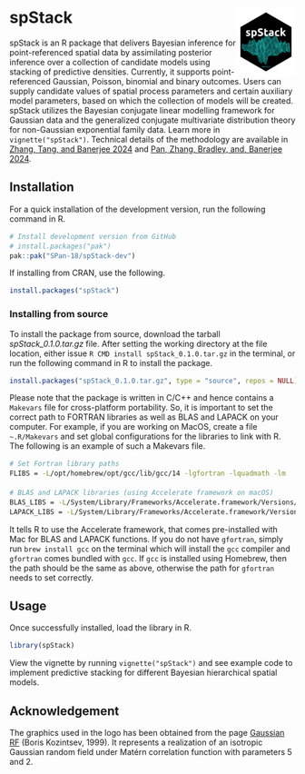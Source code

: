 # spStack <img src="man/figures/logo.png" align="right" height="120" alt="" />
spStack is an R package that delivers Bayesian inference for point-referenced spatial data by assimilating posterior inference over a collection of candidate models using stacking of predictive densities. Currently, it supports point-referenced Gaussian, Poisson, binomial and binary outcomes. Users can supply candidate values of spatial process parameters and certain auxiliary model parameters, based on which the collection of models will be created. spStack utilizes the Bayesian conjugate linear modelling framework for Gaussian data and the generalized conjugate multivariate distribution theory for non-Gaussian exponential family data. Learn more in `vignette("spStack")`. Technical details of the methodology are available in [Zhang, Tang, and Banerjee 2024](https://doi.org/10.48550/arXiv.2304.12414) and [Pan, Zhang, Bradley, and, Banerjee 2024](https://doi.org/10.48550/arXiv.2406.04655).

## Installation
For a quick installation of the development version, run the following command in R.
```r
# Install development version from GitHub
# install.packages("pak")
pak::pak("SPan-18/spStack-dev")
```
If installing from CRAN, use the following.
```r
install.packages("spStack")
```

### Installing from source
To install the package from source, download the tarball *spStack_0.1.0.tar.gz* file. After setting the working directory at the file location, either issue `R CMD install spStack_0.1.0.tar.gz` in the terminal, or run the following command in R to install the package.
```r
install.packages("spStack_0.1.0.tar.gz", type = "source", repos = NULL)
```

Please note that the package is written in C/C++ and hence contains a `Makevars` file for cross-platform portability. So, it is important to set the correct path to FORTRAN libraries as well as BLAS and LAPACK on your computer. For example, if you are working on MacOS, create a file `~.R/Makevars` and set global configurations for the libraries to link with R. The following is an example of such a Makevars file.
```bash
# Set Fortran library paths
FLIBS = -L/opt/homebrew/opt/gcc/lib/gcc/14 -lgfortran -lquadmath -lm

# BLAS and LAPACK libraries (using Accelerate framework on macOS)
BLAS_LIBS = -L/System/Library/Frameworks/Accelerate.framework/Versions/Current/ -framework Accelerate
LAPACK_LIBS = -L/System/Library/Frameworks/Accelerate.framework/Versions/Current/ -framework Accelerate
```
It tells R to use the Accelerate framework, that comes pre-installed with Mac for BLAS and LAPACK functions. If you do not have `gfortran`, simply run `brew install gcc` on the terminal which will install the `gcc` compiler and `gfortran` comes bundled with `gcc`. If `gcc` is installed using Homebrew, then the path should be the same as above, otherwise the path for `gfortran` needs to set correctly.

## Usage
Once successfully installed, load the library in R.
```r
library(spStack)
```
View the vignette by running `vignette("spStack")` and see example code to implement predictive stacking for different Bayesian hierarchical spatial models.

## Acknowledgement
The graphics used in the logo has been obtained from the page [Gaussian RF](https://www.math.umd.edu/~bnk/CLIP/clip.gauss.htm) (Boris Kozintsev, 1999). It represents a realization of an isotropic Gaussian random field under Matérn correlation function with parameters 5 and 2.
